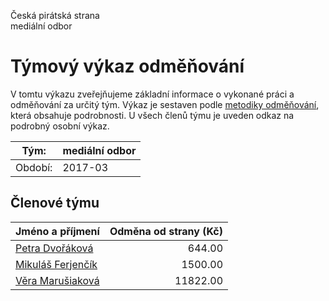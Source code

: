Česká pirátská strana  
mediální odbor

Týmový výkaz odměňování
===========================

V tomtu výkazu zveřejňujeme základní informace o vykonané práci a odměňování
za určitý tým. Výkaz je sestaven podle [metodiky odměňování][metodika],
která obsahuje podrobnosti. U všech členů týmu je uveden odkaz na podrobný osobní výkaz.

Tým:                     | mediální odbor
-----------------------  | --------------------
Období:                  | 2017-03

Členové týmu
--------------

| Jméno a příjmení                        |   Odměna od strany (Kč) |
|:----------------------------------------|------------------------:|
| [Petra Dvořáková](petra-dvorakova/)     |                  644.00 |
| [Mikuláš Ferjenčík](mikulas-ferjencik/) |                 1500.00 |
| [Věra Marušiaková](vera-marusiakova/)   |                11822.00 |


[metodika]: https://redmine.pirati.cz/projects/po/wiki/Odmenovani
